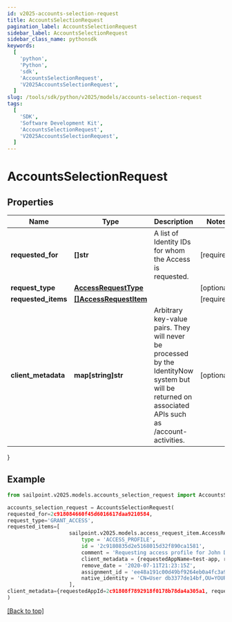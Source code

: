 ```yaml
---
id: v2025-accounts-selection-request
title: AccountsSelectionRequest
pagination_label: AccountsSelectionRequest
sidebar_label: AccountsSelectionRequest
sidebar_class_name: pythonsdk
keywords:
  [
    'python',
    'Python',
    'sdk',
    'AccountsSelectionRequest',
    'V2025AccountsSelectionRequest',
  ]
slug: /tools/sdk/python/v2025/models/accounts-selection-request
tags:
  [
    'SDK',
    'Software Development Kit',
    'AccountsSelectionRequest',
    'V2025AccountsSelectionRequest',
  ]
---
```


# AccountsSelectionRequest

## Properties

| Name | Type | Description | Notes |
| --- | --- | --- | --- |
| **requested_for** | **[]str** | A list of Identity IDs for whom the Access is requested. | [required] |
| **request_type** | [**AccessRequestType**](access-request-type) |  | [optional] |
| **requested_items** | [**[]AccessRequestItem**](access-request-item) |  | [required] |
| **client_metadata** | **map[string]str** | Arbitrary key-value pairs. They will never be processed by the IdentityNow system but will be returned on associated APIs such as /account-activities. | [optional] |

}

## Example

```python
from sailpoint.v2025.models.accounts_selection_request import AccountsSelectionRequest

accounts_selection_request = AccountsSelectionRequest(
requested_for=2c918084660f45d6016617daa9210584,
request_type='GRANT_ACCESS',
requested_items=[
                    sailpoint.v2025.models.access_request_item.AccessRequestItem(
                        type = 'ACCESS_PROFILE',
                        id = '2c9180835d2e5168015d32f890ca1581',
                        comment = 'Requesting access profile for John Doe',
                        client_metadata = {requestedAppName=test-app, requestedAppId=2c91808f7892918f0178b78da4a305a1},
                        remove_date = '2020-07-11T21:23:15Z',
                        assignment_id = 'ee48a191c00d49bf9264eb0a4fc3a9fc',
                        native_identity = 'CN=User db3377de14bf,OU=YOURCONTAINER, DC=YOURDOMAIN', )
                    ],
client_metadata={requestedAppId=2c91808f7892918f0178b78da4a305a1, requestedAppName=test-app}
)

```

[[Back to top]](#)
